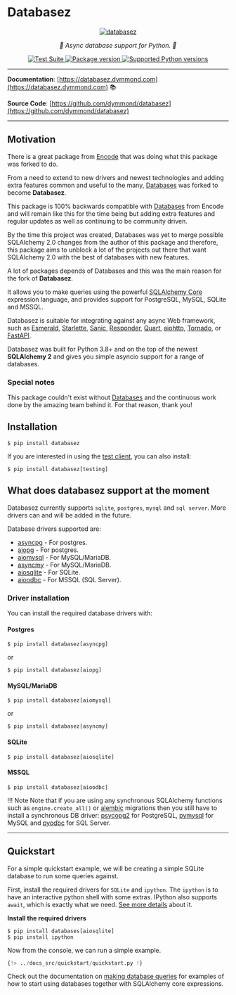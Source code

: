 # Databasez

<p align="center">
  <a href="https://databasez.dymmond.com"><img src="https://res.cloudinary.com/dymmond/image/upload/v1680611626/databasez/logo-cmp_luizb0.png" alt='databasez'></a>
</p>

<p align="center">
    <em>🚀 Async database support for Python. 🚀</em>
</p>

<p align="center">
<a href="https://github.com/dymmond/databasez/workflows/Test%20Suite/badge.svg?event=push&branch=main" target="_blank">
    <img src="https://github.com/dymmond/databasez/workflows/Test%20Suite/badge.svg?event=push&branch=main" alt="Test Suite">
</a>

<a href="https://pypi.org/project/databasez" target="_blank">
    <img src="https://img.shields.io/pypi/v/databasez?color=%2334D058&label=pypi%20package" alt="Package version">
</a>

<a href="https://pypi.org/project/databasez" target="_blank">
    <img src="https://img.shields.io/pypi/pyversions/databasez.svg?color=%2334D058" alt="Supported Python versions">
</a>
</p>

---

**Documentation**: [https://databasez.dymmond.com](https://databasez.dymmond.com) 📚

**Source Code**: [https://github.com/dymmond/databasez](https://github.com/dymmond/databasez)

---

## Motivation

There is a great package from [Encode](https://github.com/encode/databases/) that was doing what
this package was forked to do.

From a need to extend to new drivers and newest technologies and adding extra features common and
useful to the many, [Databases](https://github.com/encode/databases/) was forked to become
**Databasez**.

This package is 100% backwards compatible with [Databases](https://github.com/encode/databases/)
from Encode and will remain like this for the time being but adding extra features and regular
updates as well as continuing to be community driven.

By the time this project was created, Databases was yet to merge possible SQLAlchemy 2.0 changes
from the author of this package and therefore, this package aims to unblock
a lot of the projects out there that want SQLAlchemy 2.0 with the best of databases with new features.

A lot of packages depends of Databases and this was the main reason for the fork of **Databasez**.

It allows you to make queries using the powerful [SQLAlchemy Core][sqlalchemy-core]
expression language, and provides support for PostgreSQL, MySQL, SQLite and MSSQL.

Databasez is suitable for integrating against any async Web framework, such as [Esmerald][esmerald],
[Starlette][starlette], [Sanic][sanic], [Responder][responder], [Quart][quart], [aiohttp][aiohttp],
[Tornado][tornado], or [FastAPI][fastapi].

Databasez was built for Python 3.8+ and on the top of the newest **SQLAlchemy 2** and gives you
simple asyncio support for a range of databases.

### Special notes
This package couldn't exist without [Databases](https://www.encode.io/databasex/) and the continuous work
done by the amazing team behind it. For that reason, thank you!

## Installation

```shell
$ pip install databasez
```

If you are interested in using the [test client](./test-client.md), you can also install:

```shell
$ pip install databasez[testing]
```

## What does databasez support at the moment

Databasez currently supports `sqlite`, `postgres`, `mysql` and `sql server`. More drivers can and
will be added in the future.

Database drivers supported are:

* [asyncpg][asyncpg] - For postgres.
* [aiopg][aiopg] - For postgres.
* [aiomysql][aiomysql] - For MySQL/MariaDB.
* [asyncmy][asyncmy] - For MySQL/MariaDB.
* [aiosqlite][aiosqlite] - For SQLite.
* [aioodbc][aioodbc] - For MSSQL (SQL Server).

### Driver installation

You can install the required database drivers with:

#### Postgres

```shell
$ pip install databasez[asyncpg]
```

or

```shell
$ pip install databasez[aiopg]
```

#### MySQL/MariaDB

```shell
$ pip install databasez[aiomysql]
```

or

```shell
$ pip install databasez[asyncmy]
```

#### SQLite

```shell
$ pip install databasez[aiosqlite]
```

#### MSSQL

```shell
$ pip install databasez[aioodbc]
```

!!! Note
    Note that if you are using any synchronous SQLAlchemy functions such as `engine.create_all()`
    or [alembic][alembic] migrations then you still have to install a synchronous DB driver:
    [psycopg2][psycopg2] for PostgreSQL, [pymysql][pymysql] for MySQL and
    [pyodbc][pyodbc] for SQL Server.

---

## Quickstart

For a simple quickstart example, we will be creating a simple SQLite database to run some queries
against.

First, install the required drivers for `SQLite` and `ipython`. The `ipython` is to have an
interactive python shell with some extras. IPython also supports `await`, which is exactly
what we need. [See more details](https://ipython.org/) about it.

**Install the required drivers**

```shell
$ pip install databases[aiosqlite]
$ pip install ipython
```

Now from the console, we can run a simple example.


```python
{!> ../docs_src/quickstart/quickstart.py !}
```

Check out the documentation on [making database queries](https://databasez.dymmond.com/queries/)
for examples of how to start using databases together with SQLAlchemy core expressions.


[sqlalchemy-core]: https://docs.sqlalchemy.org/en/latest/core/
[sqlalchemy-core-tutorial]: https://docs.sqlalchemy.org/en/latest/core/tutorial.html
[alembic]: https://alembic.sqlalchemy.org/en/latest/
[psycopg2]: https://www.psycopg.org/
[pymysql]: https://github.com/PyMySQL/PyMySQL
[pyodbc]: https://github.com/mkleehammer/pyodbc
[asyncpg]: https://github.com/MagicStack/asyncpg
[aiopg]: https://github.com/aio-libs/aiopg
[aiomysql]: https://github.com/aio-libs/aiomysql
[asyncmy]: https://github.com/long2ice/asyncmy
[aiosqlite]: https://github.com/omnilib/aiosqlite
[aioodbc]: https://aioodbc.readthedocs.io/en/latest/

[esmerald]: https://github.com/dymmond/esmerald
[starlette]: https://github.com/encode/starlette
[sanic]: https://github.com/huge-success/sanic
[responder]: https://github.com/kennethreitz/responder
[quart]: https://gitlab.com/pgjones/quart
[aiohttp]: https://github.com/aio-libs/aiohttp
[tornado]: https://github.com/tornadoweb/tornado
[fastapi]: https://github.com/tiangolo/fastapi
